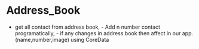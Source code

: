 # Address_Book
- get all contact from address book, - Add n number contact programatically, - if any changes in address book then affect in our app. (name,number,image) using CoreData

